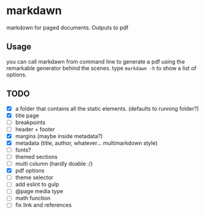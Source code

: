 # markdawn
markdown for paged documents. Outputs to pdf

## Usage

you can call markdawn from command line to generate a pdf using the remarkable generator behind the scenes. type `markdawn -h` to show a list of options.

## TODO

- [x] a folder that contains all the static elements. (defaults to running folder?)
- [x] title page
- [ ] breakpoints
- [ ] header + footer
- [x] margins (maybe inside metadata?)
- [x] metadata (title, author, whatever... multimarkdown style)
- [ ] fonts?
- [ ] themed sections
- [ ] multi column (hardly doable :/)
- [x] pdf options
- [ ] theme selector
- [ ] add eslint to gulp
- [ ] @page media type
- [ ] math function
- [ ] fix link and references
